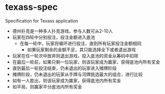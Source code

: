 # texass-spec

Specification for Texass application

* 德州扑克是⼀种多⼈扑克游戏，参与⼈数可从2-10⼈
* 玩家在四轮中分别投注，投注⾦额进⼊底池
  * 在每一轮中，玩家将循环进行投注，直到所有玩家投注金额相同
    * 如果玩家剩余的金额不足，其只能选择全下或者退出游戏
* 玩家在任⼀轮次中放弃则退出游戏，投⼊底池的资⾦从筹码中扣除
* 在最后⼀轮前，如果只剩⼀位玩家，则该玩家成为赢家，获得底池内所有奖⾦
* 直到最后⼀轮投注结束，仍未退出的玩家进⼊摊牌阶段
* 摊牌阶段，仍未退出的玩家从⼿牌与河牌挑选最⼤的组合，进⾏⽐较
* 如有⼀⼈胜出，则该玩家成为赢家，获得底池内所有奖⾦
* 如平局，则赢家平分底池内所有奖⾦
